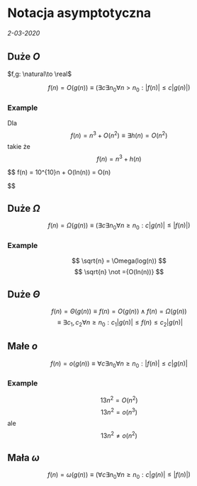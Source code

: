 # Notacja asymptotyczna
###### 2-03-2020

## Duże $O$

$f,g: \natural\to \real$

$$
f(n) = O( g(n) ) \equiv
(
  \exists{c} \exists{n_0} \forall{n>n_0}:
  |f(n)| \le c |g(n)|
)
$$

### Example

Dla
$$
f(n) = n^3 + O(n^2) \equiv
\exists{h(n)} = O(n^2)
$$
takie że
$$
f(n) = n^3 + h(n)
$$

$$
f(n) = 10^{10}n + O(ln(n)) = O(n)

$$

## Duże $\Omega$

$$
f(n) = \Omega(g(n)) \equiv (\exists{c}\exists{n_0}\forall{n\ge{n_0}}: c|g(n)| \le |f(n)|)
$$

### Example

$$
\sqrt{n} = \Omega(log(n))
$$
$$
\sqrt{n} \not ={O(ln(n))}
$$

## Duże $\Theta$

$$
f(n) = \Theta(g(n)) \equiv f(n) = O(g(n)) \land f(n) = \Omega(g(n))
$$
$$
\equiv \exists{c_1, c_2}\forall{n\ge{n_0}}: c_1|g(n)| \le f(n) \le c_2 |g(n)|
$$

## Małe $o$

$$
f(n) = o(g(n)) \equiv \forall{c}\exists{n_0}\forall{n\ge{n_0}}: |f(n)| \le c|g(n)|
$$

### Example

$$
13n^2 = O(n^2)
$$
$$
13n^2 = o(n^3)
$$
ale
$$
13n^2 \not ={o(n^2)}
$$

## Mała $\omega$

$$
f(n) = \omega(g(n)) \equiv (
  \forall{c}\exists{n_0}\forall{n\ge{n_0}}:
  c|g(n)| \le |f(n)|
)
$$


